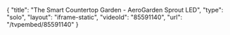 {
    "title": "The Smart Countertop Garden - AeroGarden Sprout LED",
    "type": "solo",
    "layout": "iframe-static",
    "videoId": "85591140",
    "url": "\/tvpembed\/85591140"
}